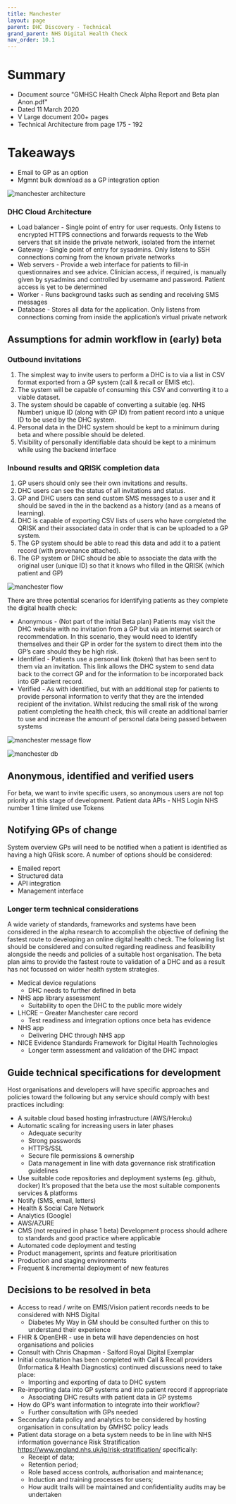 ```yaml
---
title: Manchester
layout: page
parent: DHC Discovery - Technical
grand_parent: NHS Digital Health Check
nav_order: 10.1
---
```




# Summary

- Document source "GMHSC Health Check Alpha Report and Beta plan Anon.pdf"
- Dated 11 March 2020
- V Large document 200+ pages
- Technical Architecture from page 175 - 192


# Takeaways
- Email to GP as an option
- Mgmnt bulk download as a GP integration option


![manchester architecture](manchester-architecture.png)

### DHC Cloud Architecture
- Load balancer - Single point of entry for user requests. 
Only listens to encrypted HTTPS connections and 
forwards requests to the Web servers that sit inside 
the private network, isolated from the internet
- Gateway - Single point of entry for sysadmins. Only 
listens to SSH connections coming from the known 
private networks
- Web servers - Provide a web interface for patients to 
fill-in questionnaires and see advice. Clinician access, 
if required, is manually given by sysadmins and 
controlled by username and password. Patient access 
is yet to be determined
- Worker - Runs background tasks such as sending and 
receiving SMS messages
- Database - Stores all data for the application. Only 
listens from connections coming from inside the 
application’s virtual private network

## Assumptions for admin workflow in (early) beta 

### Outbound invitations
1. The simplest way to invite users to perform a DHC is to via a list in CSV 
format exported from a GP system (call & recall or EMIS etc).
2. The system will be capable of consuming this CSV and converting it to a 
viable dataset.
3. The system should be capable of converting a suitable (eg. NHS Number) 
unique ID (along with GP ID) from patient record into a unique ID to be used 
by the DHC system.
4. Personal data in the DHC system should be kept to a minimum during beta 
and where possible should be deleted.
5. Visibility of personally identifiable data should be kept to a minimum while 
using the backend interface

### Inbound results and QRISK completion data
1. GP users should only see their own invitations and results.
2. DHC users can see the status of all invitations and status.
3. GP and DHC users can send custom SMS messages to a user and it should 
be saved in the in the backend as a history (and as a means of learning).
4. DHC is capable of exporting CSV lists of users who have completed the 
QRISK and their associated data in order that is can be uploaded to a GP 
system.
5. The GP system should be able to read this data and add it to a patient 
record (with provenance attached).
6. The GP system or DHC should be able to associate the data with the original 
user (unique ID) so that it knows who filled in the QRISK (which patient and 
GP)

![manchester flow](manchester-outbound-flow.png)

There are three potential scenarios for identifying patients as they complete the digital health 
check:
- Anonymous - (Not part of the initial Beta plan) Patients may visit the DHC website with no 
invitation from a GP but via an internet search or recommendation. In this scenario, they would 
need to identify themselves and their GP in order for the system to direct them into the GP’s 
care should they be high risk.
- Identified - Patients use a personal link (token) that has been sent to them via an invitation. 
This link allows the DHC system to send data back to the correct GP and for the information to 
be incorporated back into GP patient record.
- Verified - As with identified, but with an additional step for patients to provide personal 
information to verify that they are the intended recipient of the invitation. Whilst reducing the 
small risk of the wrong patient completing the health check, this will create an additional 
barrier to use and increase the amount of personal data being passed between systems

![manchester message flow](manchester-message-flow.png)

![manchester db](manchester-db.png)

## Anonymous, identified and verified users
For beta, we want to invite specific users, so anonymous users are not top 
priority at this stage of development.
Patient data APIs - 
NHS Login
NHS number
1 time limited use Tokens

## Notifying GPs of change
System overview
GPs will need to be notified when a patient is identified as having a high QRisk
score. A number of options should be considered:
- Emailed report
- Structured data
- API integration
- Management interface

### Longer term technical considerations

A wide variety of standards, frameworks and
systems have been considered in the alpha
research to accomplish the objective of defining
the fastest route to developing an online digital
health check.
The following list should be considered and
consulted regarding readiness and feasibility
alongside the needs and policies of a suitable
host organisation.
The beta plan aims to provide the fastest route
to validation of a DHC and as a result has not
focussed on wider health system strategies.

- Medical device regulations
  - DHC needs to further defined in
beta
- NHS app library assessment
  - Suitability to open the DHC to the
public more widely
- LHCRE – Greater Manchester care record
  - Test readiness and integration
options once beta has evidence
- NHS app
  - Delivering DHC through NHS app
- NICE Evidence Standards Framework for
Digital Health Technologies
  - Longer term assessment and
validation of the DHC impact

## Guide technical specifications for development 
Host organisations and developers will have specific 
approaches and policies toward the following but any 
service should comply with best practices including: 
- A suitable cloud based hosting infrastructure 
(AWS/Heroku)
- Automatic scaling for increasing users in later 
phases
  - Adequate security
  - Strong passwords
  - HTTPS/SSL
  - Secure file permissions & ownership
  - Data management in line with data 
governance risk stratification guidelines
- Use suitable code repositories and deployment 
systems (eg. github, docker)
It’s proposed that the beta use the most suitable 
components services & platforms 
- Notify (SMS, email, letters)
- Health & Social Care Network
- Analytics (Google)
- AWS/AZURE
- CMS (not required in phase 1 beta)
Development process should adhere to standards and 
good practice where applicable
- Automated code deployment and testing
- Product management, sprints and feature 
prioritisation
- Production and staging environments
- Frequent & incremental deployment of new 
features

## Decisions to be resolved in beta 
- Access to read / write on EMIS/Vision patient 
records needs to be considered with NHS Digital
  - Diabetes My Way in GM should be 
consulted further on this to understand 
their experience
- FHIR & OpenEHR - use in beta will have 
dependencies on host organisations and policies
- Consult with Chris Chapman - Salford 
Royal Digital Exemplar
- Initial consultation has been completed with Call & 
Recall providers (Informatica & Health 
Diagnostics) continued discussions need to take 
place:
  - Importing and exporting of data to DHC 
system
- Re-importing data into GP systems and 
into patient record if appropriate
  - Associating DHC results with patient data 
in GP systems
- How do GP’s want information to integrate into 
their workflow?
  - Further consultation with GPs needed
- Secondary data policy and analytics to be 
considered by hosting organisation in 
consultation by GMHSC policy leads
- Patient data storage on a beta system needs to be 
in line with NHS information governance Risk 
Stratification 
https://www.england.nhs.uk/ig/risk-stratification/
specifically:
  - Receipt of data;
  - Retention period; 
  - Role based access controls, authorisation 
and maintenance;
  - Induction and training processes for 
users; 
  - How audit trails will be maintained and 
confidentiality audits may be undertaken